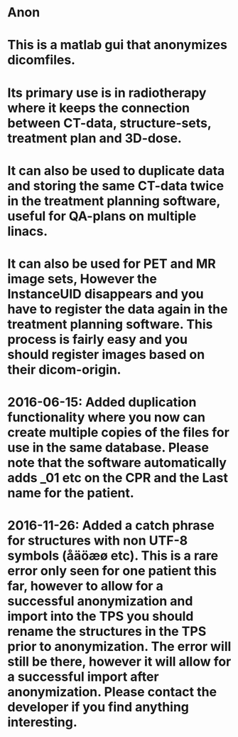 # Anon
# This is a matlab gui that anonymizes dicomfiles. 
# Its primary use is in radiotherapy where it keeps the connection between CT-data, structure-sets, treatment plan and 3D-dose. 
# It can also be used to duplicate data and storing the same CT-data twice in the treatment planning software, useful for QA-plans on multiple linacs.
# It can also be used for PET and MR image sets, However the InstanceUID disappears and you have to register the data again in the treatment planning software. This process is fairly easy and you should register images based on their dicom-origin.  
# 2016-06-15: Added duplication functionality where you now can create multiple copies of the files for use in the same database. Please note that the software automatically adds _01 etc on the CPR and the Last name for the patient.  
# 2016-11-26: Added a catch phrase for structures with non UTF-8 symbols (åäöæø etc). This is a rare error only seen for one patient this far, however to allow for a successful anonymization and import into the TPS you should rename the structures in the TPS prior to anonymization. The error will still be there, however it will allow for a successful import after anonymization. Please contact the developer if you find anything interesting. 

